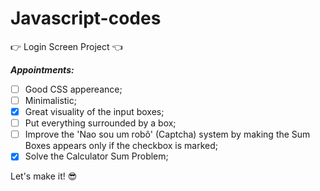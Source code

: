 # Javascript-codes
:point_right: Login Screen Project :point_left:
 
*__Appointments:__*
		
- [ ] Good CSS appereance;
- [ ] Minimalistic;
- [x] Great visuality of the input boxes;
- [ ] Put everything surrounded by a box;
- [ ] Improve the 'Nao sou um robô' (Captcha) system by making the Sum Boxes appears only if the checkbox is marked;
- [x] Solve the Calculator Sum Problem;

Let's make it! :sunglasses:
